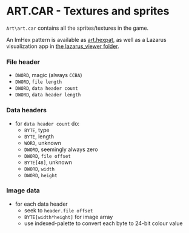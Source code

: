 # ART.CAR - Textures and sprites

`Art\art.car` contains all the sprites/textures in the game.

An ImHex pattern is available as [art.hexpat](./art.hexpat),
as well as a Lazarus visualization app in [the lazarus_viewer folder](./lazarus_viewer/).

### File header

* `DWORD`, magic (always `CCBA`)
* `DWORD`, `file length`
* `DWORD`, `data header count`
* `DWORD`, `data header length`

### Data headers

* for `data header count` do:
  * `BYTE`, type
  * `BYTE`, length
  * `WORD`, unknown
  * `DWORD`, seemingly always zero
  * `DWORD`, `file offset`
  * `BYTE[48]`, unknown
  * `DWORD`, `width`
  * `DWORD`, `height`

### Image data  

* for each data header
  * seek to `header.file offset`
  * `BYTE[width*height]` for image array
  * use indexed-palette to convert each byte to 24-bit colour value

